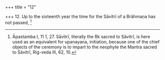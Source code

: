 +++
title = "12"

+++
12. Up to the sixteenth year the time for the Sāvitrī of a Brāhmaṇa has not passed, [^9] 


[^9]:  Āpastamba I, 11 1, 27. Sāvitrī, literally the Ṛk sacred to Sāvitrī, is here used as an equivalent for upanayana, initiation, because one of the chief objects of the ceremony is to impart to the neophyte the Mantra sacred to Sāvitrī, Rig-veda III, 62, 10.
